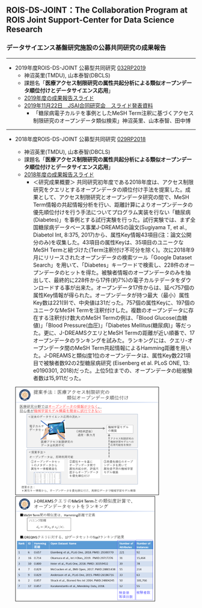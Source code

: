 ## ROIS-DS-JOINT：The Collaboration Program at ROIS Joint Support-Center for Data Science Research
### データサイエンス基盤研究施設の公募共同研究の成果報告

---

- 2019年度ROIS-DS-JOINT 公募型共同研究 [032RP2019](https://ds.rois.ac.jp/article/2019_rois-ds-joint_result/)　
  - 神沼英里(TMDU), 山本泰智(DBCLS)
  - 課題名「**医療アクセス制限研究の属性共起分析による類似オープンデータ順位付けとデータサイエンス応用**」
  - [2019年度の成果報告スライド](./EK_ROISDS200430.pdf)
  - [2019年11月22日　JSAI合同研究会　スライド発表資料](https://www.slideshare.net/ekaminuma/20191122-jsaimesh-term)
    - 「糖尿病電子カルテを事例としたMeSH Term注釈に基づくアクセス制限研究のオープンデータ類似検索」神沼英里、山本泰智、田中博
  

---  
- 2018年度ROIS-DS-JOINT 公募型共同研究 [029RP2018](https://ds.rois.ac.jp/article/2018rois-ds-joint_result/)　
  - 神沼英里(TMDU), 山本泰智(DBCLS)
  - 課題名「**医療アクセス制限研究の属性共起分析による類似オープンデータ順位付けとデータサイエンス応用**」
  - [2018年度の成果報告スライド](./EK_ROISDS190411.pdf)
     - ＜研究成果概要＞
共同研究初年度である2018年度は、アクセス制限研究をクエリとするオープンデータの順位付け手法を提案した。成果として、アクセス制限研究とオープンデータ研究の間で、MeSH Term情報の共起情報分析を行い、距離計算によりオープンデータの優先順位付けを行う手法についてプログラム実装を行ない「糖尿病(Diabetes)」を事例とする試行実験を行った。試行実験では、まず全国糖尿病データベース事業J-DREAMSの論文(Sugiyama T, et al., Diabetol Int, 8:375, 2017)から、属性Key情報43項目(注：論文公開分のみ)を収集した。43項目の属性Keyは、35項目のユニークなMeSH Termと紐づけた(Term注釈付け不可分を除く)。次に2018年9月にリリースされたオープンデータの検索ツール「Google Dataset Search」を用いて、「Diabetes」キーワードで検索し、228件のオープンデータのヒットを得た。被験者情報のオープンデータのみを抽出して、最終的に228件から17件(約7%)の電子カルテデータをダウンロードする事が出来た。オープンデータ17件からは、延べ757個の属性Key情報が得られた。オープンデータが持つ最大（最小）属性Key数は221(9)で、中央値は31だった。757個の属性Keyに、197個のユニークなMeSH Termを注釈付けした。複数のオープンデータに存在する注釈付け数大のMeSH Termの例は、「Blood Glucose(血糖値)」「Blood Pressure(血圧)」「Diabetes Mellitus(糖尿病)」等だった。更に、J-DREAMSクエリとMeSH Termの距離が近い順番で、17オープンデータのランキングを試みた。ランキングには、クエリ-オープンデータ間のMeSH Term共起情報によるHamming距離を用いた。J-DREAMSと類似度1位のオープンデータは、属性Key数221項目で被験者数92の2型糖尿病研究 (Eisenberg et al. PLoS ONE, 13: e0190301, 2018)だった。上位5位までの、オープンデータの総被験者数は15,911だった。


  
  <kbd><img src="./roisds2018_1.png" width="380" border="1"/></kbd>  <kbd><img src="./roisds2018_2.png" width="370" border="1"/></kbd>

